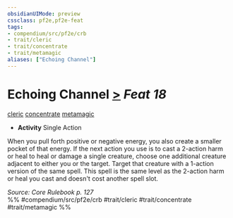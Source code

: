 ```yaml
---
obsidianUIMode: preview
cssclass: pf2e,pf2e-feat
tags:
- compendium/src/pf2e/crb
- trait/cleric
- trait/concentrate
- trait/metamagic
aliases: ["Echoing Channel"]
---
```

# Echoing Channel  [>](/rules/core-rulebook/chapter-9-playing-the-game.md#Actions "Single Action") *Feat 18*  
[cleric](/rules/traits/cleric.md)  [concentrate](/rules/traits/concentrate.md)  [metamagic](/rules/traits/metamagic.md)  

- **Activity** Single Action

When you pull forth positive or negative energy, you also create a smaller pocket of that energy. If the next action you use is to cast a 2-action harm or heal to heal or damage a single creature, choose one additional creature adjacent to either you or the target. Target that creature with a 1-action version of the same spell. This spell is the same level as the 2-action harm or heal you cast and doesn't cost another spell slot.

*Source: Core Rulebook p. 127*  
%% #compendium/src/pf2e/crb #trait/cleric #trait/concentrate #trait/metamagic %%